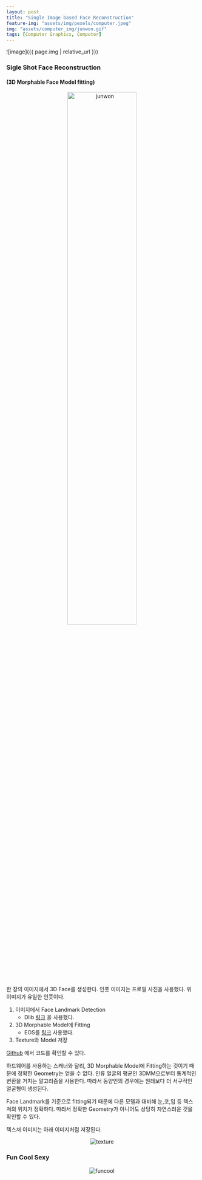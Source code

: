 ```yaml
---
layout: post
title: "Single Image based Face Reconstruction"
feature-img: "assets/img/pexels/computer.jpeg"
img: "assets/computer_img/junwon.gif"
tags: [Computer Graphics, Computer]
---
```


![image]({{ page.img | relative_url }})

### Sigle Shot Face Reconstruction
#### (3D Morphable Face Model fitting)

<p align="center">  
    <img src="{{"assets/img/junwon_square.png" | relative_url}}" alt="junwon" width="60%" align="center"/>
</p>

한 장의 이미지에서 3D Face를 생성한다. 인풋 이미지는 프로필 사진을 사용했다. 위 이미지가 유일한 인풋이다.   

1. 이미지에서 Face Landmark Detection  
   - Dlib [링크](https://github.com/davisking/dlib) 을 사용했다.
2. 3D Morphable Model에 Fitting 
   - EOS를 [링크](https://github.com/patrikhuber/eos) 사용했다.
3. Texture와 Model 저장

[Github](https://github.com/givenone/face-recon) 에서 코드를 확인할 수 있다.

하드웨어를 사용하는 스캐너와 달리, 3D Morphable Model에 Fitting하는 것이기 때문에 정확한 Geometry는 얻을 수 없다. 인류 얼굴의 평균인 3DMM으로부터 통계적인 변환을 거치는 알고리즘을 사용한다. 따라서 동양인의 경우에는 원래보다 더 서구적인 얼굴형이 생성된다.  

Face Landmark를 기준으로 fitting되기 때문에 다른 모델과 대비해 눈,코,입 등 텍스쳐의 위치가 정확하다. 따라서 정확한 Geometry가 아니어도 상당히 자연스러운 것을 확인할 수 있다.

텍스쳐 이미지는 아래 이미지처럼 저장된다. 
<p align="center">  
    <img src="{{"assets/computer_img/output.isomap.png" | relative_url}}" alt="texture"  align="center"/>
</p>

### Fun Cool Sexy

<p align="center">  
    <img src="{{"assets/computer_img/funcool.gif" | relative_url}}" alt="funcool"  align="center"/>
</p>